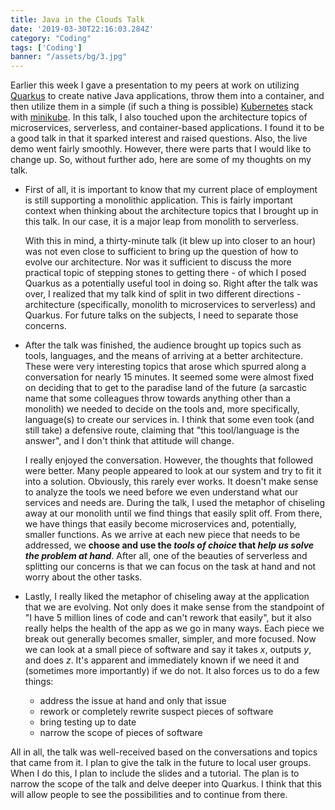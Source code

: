 ```yaml
---
title: Java in the Clouds Talk
date: '2019-03-30T22:16:03.284Z'
category: "Coding"
tags: ['Coding']
banner: "/assets/bg/3.jpg"
---
```


Earlier this week I gave a presentation to my peers at work on utilizing [Quarkus](https://quarkus.io/) to create native Java applications, throw them into a container, and then utilize them in a simple (if such a thing is possible) [Kubernetes](https://kubernetes.io/) stack with [minikube](https://kubernetes.io/docs/setup/minikube/). In this talk, I also touched upon the architecture topics of microservices, serverless, and container-based applications. I found it to be a good talk in that it sparked interest and raised questions. Also, the live demo went fairly smoothly. However, there were parts that I would like to change up. So, without further ado, here are some of my thoughts on my talk.

- First of all, it is important to know that my current place of employment is still supporting a monolithic application. This is fairly important context when thinking about the architecture topics that I brought up in this talk. In our case, it is a major leap from monolith to serverless.

  With this in mind, a thirty-minute talk (it blew up into closer to an hour) was not even close to sufficient to bring up the question of how to evolve our architecture. Nor was it sufficient to discuss the more practical topic of stepping stones to getting there - of which I posed Quarkus as a potentially useful tool in doing so. Right after the talk was over, I realized that my talk kind of split in two different directions - architecture (specifically, monolith to microservices to serverless) and Quarkus. For future talks on the subjects, I need to separate those concerns.

- After the talk was finished, the audience brought up topics such as tools, languages, and the means of arriving at a better architecture. These were very interesting topics that arose which spurred along a conversation for nearly 15 minutes. It seemed some were almost fixed on deciding that to get to the paradise land of the future (a sarcastic name that some colleagues throw towards anything other than a monolith) we needed to decide on the tools and, more specifically, language(s) to create our services in. I think that some even took (and still take) a defensive route, claiming that "this tool/language is the answer", and I don't think that attitude will change. 

  I really enjoyed the conversation. However, the thoughts that followed were better. Many people appeared to look at our system and try to fit it into a solution. Obviously, this rarely ever works. It doesn't make sense to analyze the tools we need before we even understand what our services and needs are. During the talk, I used the metaphor of chiseling away at our monolith until we find things that easily split off. From there, we have things that easily become microservices and, potentially, smaller functions. As we arrive at each new piece that needs to be addressed, we **choose and use the *tools of choice* that *help us solve the problem at hand***. After all, one of the beauties of serverless and splitting our concerns is that we can focus on the task at hand and not worry about the other tasks. 

- Lastly, I really liked the metaphor of chiseling away at the application that we are evolving. Not only does it make sense from the standpoint of "I have 5 million lines of code and can't rework that easily", but it also really helps the health of the app as we go in many ways. Each piece we break out generally becomes smaller, simpler, and more focused. Now we can look at a small piece of software and say it takes *x*, outputs *y*, and does *z*. It's apparent and immediately known if we need it and (sometimes more importantly) if we do not. It also forces us to do a few things:

  - address the issue at hand and only that issue
  - rework or completely rewrite suspect pieces of software
  - bring testing up to date
  - narrow the scope of pieces of software

All in all, the talk was well-received based on the conversations and topics that came from it. I plan to give the talk in the future to local user groups. When I do this, I plan to include the slides and a tutorial. The plan is to narrow the scope of the talk and delve deeper into Quarkus. I think that this will allow people to see the possibilities and to continue from there.